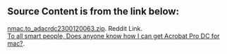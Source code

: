 ## Source Content is from the link below:
[nmac.to_adacrdc2300120063.zip](https://1fichier.com/?a7nk2v2if6ph2rw3x2cv). 
Reddit Link.  
[To all smart people, Does anyone know how I can get Acrobat Pro DC for mac?](https://www.reddit.com/r/AdobeZii/comments/io71w9/to_all_smart_people_does_anyone_know_how_i_can/). 
